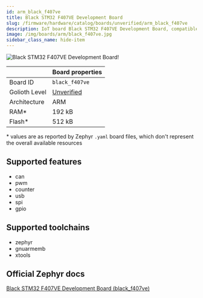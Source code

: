 ```yaml
---
id: arm_black_f407ve
title: Black STM32 F407VE Development Board
slug: /firmware/hardware/catalog/boards/unverified/arm_black_f407ve
description: IoT board Black STM32 F407VE Development Board, compatible with Golioth at unverified level.
image: /img/boards/arm/black_f407ve.jpg
sidebar_class_name: hide-item
---
```


[//]: # (This is an auto-generated file, do not edit! Changes to it will be lost upon re-generation)

![Black STM32 F407VE Development Board!](/img/boards/arm/black_f407ve.jpg "Black STM32 F407VE Development Board")

|                | Board properties     |
| -------------  | -------------------- |
| Board ID       | `black_f407ve` |
| Golioth Level  | [Unverified](/firmware/hardware#unverified-boards) |
| Architecture   | ARM |
| RAM*           | 192 kB |
| Flash*         | 512 kB |

\* values are as reported by Zephyr `.yaml` board files, which don't represent the overall available resources



## Supported features

* can
* pwm
* counter
* usb
* spi
* gpio

## Supported toolchains

* zephyr
* gnuarmemb
* xtools

## Official Zephyr docs

[Black STM32 F407VE Development Board (black_f407ve)](https://docs.zephyrproject.org/latest/boards/arm/black_f407ve/doc/index.html)
